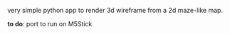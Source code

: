 very simple python app to render 3d wireframe from a 2d maze-like map.

**to do**: port to run on M5Stick